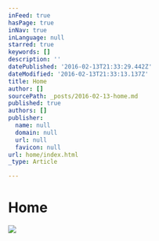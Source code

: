 ```yaml
---
inFeed: true
hasPage: true
inNav: true
inLanguage: null
starred: true
keywords: []
description: ''
datePublished: '2016-02-13T21:33:29.442Z'
dateModified: '2016-02-13T21:33:13.137Z'
title: Home
author: []
sourcePath: _posts/2016-02-13-home.md
published: true
authors: []
publisher:
  name: null
  domain: null
  url: null
  favicon: null
url: home/index.html
_type: Article

---
```

# Home
![](https://the-grid-user-content.s3-us-west-2.amazonaws.com/1b427ea5-1030-4537-879b-be6ff07ad3d6.jpg)
